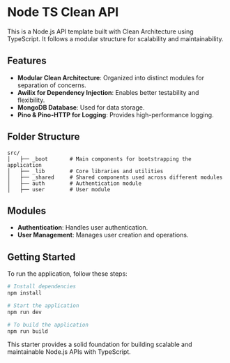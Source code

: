 # Node TS Clean API

This is a Node.js API template built with Clean Architecture using TypeScript. It follows a modular structure for scalability and maintainability.

## Features
- **Modular Clean Architecture**: Organized into distinct modules for separation of concerns.
- **Awilix for Dependency Injection**: Enables better testability and flexibility.
- **MongoDB Database**: Used for data storage.
- **Pino & Pino-HTTP for Logging**: Provides high-performance logging.

## Folder Structure
```
src/
│   ├── _boot       # Main components for bootstrapping the application
│   ├── _lib        # Core libraries and utilities
│   ├── _shared     # Shared components used across different modules
│   ├── auth        # Authentication module
│   ├── user        # User module
```

## Modules
- **Authentication**: Handles user authentication.
- **User Management**: Manages user creation and operations.

## Getting Started
To run the application, follow these steps:

```sh
# Install dependencies
npm install

# Start the application
npm run dev

# To build the application
npm run build
```



This starter provides a solid foundation for building scalable and maintainable Node.js APIs with TypeScript.